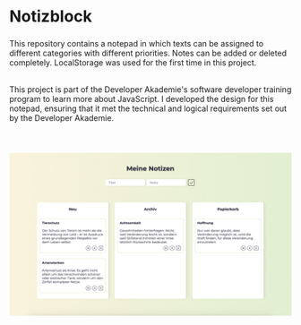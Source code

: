 <h1 align="left">Notizblock</h1>

###

<p align="left">This repository contains a notepad in which texts can be assigned to different categories with different priorities. Notes can be added or deleted completely. LocalStorage was used for the first time in this project.<br><br> 

This project is part of the Developer Akademie's software developer training program to learn more about JavaScript. I developed the design for this notepad, ensuring that it met the technical and logical requirements set out by the Developer Akademie. 
</p><br>

###

![Fotogram](./assets/img/notizen.jpg)